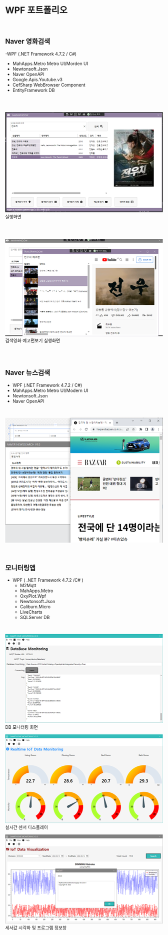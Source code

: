 # WPF 포트폴리오

<br/>

## Naver 영화검색
-WPF (.NET Framework 4.7.2 / C#)
 - MahApps.Metro Metro UI/Morden UI
 - Newtonsoft.Json
 - Naver OpenAPI
 - Google.Apis.Youtube.v3
 - CefSharp WebBrowser Component
 - EntityFramework DB

<br/>

<br/>

![NaverMovieFinder](https://github.com/ynns1217/StudyWpf/blob/main/portfolio/WpfPortfolio/capture/captureImage.png)
실행화면

<br/>

<br/>

![YoutubePlay](https://github.com/ynns1217/StudyWpf/blob/main/portfolio/WpfPortfolio/capture/youtube_trailer.png?raw=true)
검색영화 예고편보기 실행화면

<br/>

<br/>

## Naver 뉴스검색
- WPF (.NET Framework 4.7.2 / C#)
 - MahApps.Metro Metro UI/Modern UI
 - Newtonsoft.Json
 - Naver OpenAPI
 
<br/>

![NaverNewsSearch](https://github.com/ynns1217/StudyWpf/blob/main/portfolio/WpfPortfolio/capture/news_search.png?raw=true)
 
<br/>


## 모니터링앱
- WPF ( .NET Framework 4.7.2 /C# )
  - M2Mqtt
  - MahApps.Metro
  - OxyPlot.Wpf
  - Newtonsoft.Json
  - Caliburn.Micro
  - LiveCharts
  - SQLServer DB
 
<br/>

![SmartHome](https://github.com/ynns1217/StudyWpf/blob/main/portfolio/WpfPortfolio/capture/SnartHome.png?raw=true)
DB 모니터링 화면

![RealtimeView](https://github.com/ynns1217/StudyWpf/blob/main/portfolio/WpfPortfolio/capture/RealTimeView.png?raw=true)
실시간 센서 디스플레이

![HistoryView](https://github.com/ynns1217/StudyWpf/blob/main/portfolio/WpfPortfolio/capture/wpf%20history.png?raw=true)
세서값 시각화 및 프로그램 정보창
